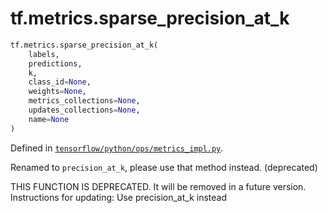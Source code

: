<div itemscope itemtype="http://developers.google.com/ReferenceObject">
<meta itemprop="name" content="tf.metrics.sparse_precision_at_k" />
<meta itemprop="path" content="Stable" />
</div>

# tf.metrics.sparse_precision_at_k

``` python
tf.metrics.sparse_precision_at_k(
    labels,
    predictions,
    k,
    class_id=None,
    weights=None,
    metrics_collections=None,
    updates_collections=None,
    name=None
)
```



Defined in [`tensorflow/python/ops/metrics_impl.py`](https://www.tensorflow.org/code/tensorflow/python/ops/metrics_impl.py).

Renamed to `precision_at_k`, please use that method instead. (deprecated)

THIS FUNCTION IS DEPRECATED. It will be removed in a future version.
Instructions for updating:
Use precision_at_k instead